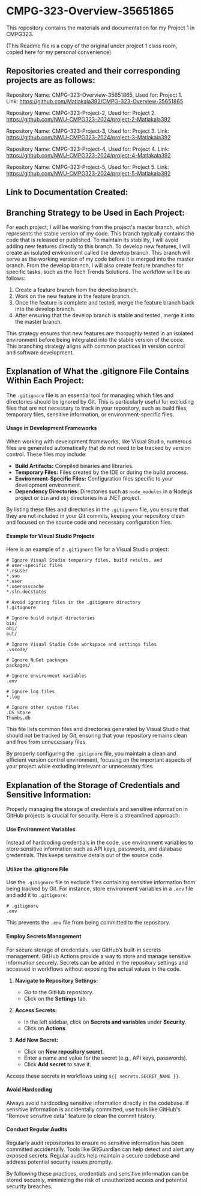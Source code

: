 # CMPG-323-Overview-35651865
This repository contains the materials and documentation for my Project 1 in CMPG323.

(This Readme file is a copy of the original under project 1 class room, copied here for my personal 
convenience) 

## Repositories created and their corresponding projects are as follows:

Repository Name: CMPG-323-Overview-35651865,
Used for: Project 1.
Link: https://github.com/Matlakala392/CMPG-323-Overview-35651865

Repository Name: CMPG-323-Project-2,
Used for: Project 2.
https://github.com/NWU-CMPG323-2024/project-2-Matlakala392

Repository Name: CMPG-323-Project-3,
Used for: Project 3.
Link: https://github.com/NWU-CMPG323-2024/project-3-Matlakala392

Repository Name: CMPG-323-Project-4,
Used for: Project 4.
Link: https://github.com/NWU-CMPG323-2024/project-4-Matlakala392

Repository Name: CMPG-323-Project-5,
Used for: Project 5.
Link: https://github.com/NWU-CMPG323-2024/project-5-Matlakala392



## Link to Documentation Created:



## Branching Strategy to be Used in Each Project:

For each project, I will be working from the project's master branch, which represents the stable version of my code. This branch typically contains the code that is released or published. To maintain its stability, I will avoid adding new features directly to this branch.
To develop new features, I will create an isolated environment called the develop branch. This branch will serve as the working version of my code before it is merged into the master branch. From the develop branch, I will also create feature branches for specific tasks, such as the Tech Trends Solutions.
The workflow will be as follows:
1.	Create a feature branch from the develop branch.
2.	Work on the new feature in the feature branch.
3.	Once the feature is complete and tested, merge the feature branch back into the develop branch.
4.	After ensuring that the develop branch is stable and tested, merge it into the master branch.

This strategy ensures that new features are thoroughly tested in an isolated environment before being integrated into the stable version of the code. This branching strategy aligns with common practices in version control and software development.


## Explanation of What the .gitignore File Contains Within Each Project:

The `.gitignore` file is an essential tool for managing which files and directories should be ignored by Git. This is particularly useful for excluding files that are not necessary to track in your repository, such as build files, temporary files, sensitive information, or environment-specific files.

#### Usage in Development Frameworks

When working with development frameworks, like Visual Studio, numerous files are generated automatically that do not need to be tracked by version control. These files may include:

- **Build Artifacts:** Compiled binaries and libraries.
- **Temporary Files:** Files created by the IDE or during the build process.
- **Environment-Specific Files:** Configuration files specific to your development environment.
- **Dependency Directories:** Directories such as `node_modules` in a Node.js project or `bin` and `obj` directories in a .NET project.

By listing these files and directories in the `.gitignore` file, you ensure that they are not included in your Git commits, keeping your repository clean and focused on the source code and necessary configuration files.

#### Example for Visual Studio Projects

Here is an example of a `.gitignore` file for a Visual Studio project:

```plaintext
# Ignore Visual Studio temporary files, build results, and
# user-specific files
*.rsuser
*.suo
*.user
*.userosscache
*.sln.docstates

# Avoid ignoring files in the .gitignore directory
!.gitignore

# Ignore build output directories
bin/
obj/
out/

# Ignore Visual Studio Code workspace and settings files
.vscode/

# Ignore NuGet packages
packages/

# Ignore environment variables
.env

# Ignore log files
*.log

# Ignore other system files
.DS_Store
Thumbs.db
```

This file lists common files and directories generated by Visual Studio that should not be tracked by Git, ensuring that your repository remains clean and free from unnecessary files.

By properly configuring the `.gitignore` file, you maintain a clean and efficient version control environment, focusing on the important aspects of your project while excluding irrelevant or unnecessary files.



## Explanation of the Storage of Credentials and Sensitive Information:

Properly managing the storage of credentials and sensitive information in GitHub projects is crucial for security. Here is a streamlined approach:

#### Use Environment Variables

Instead of hardcoding credentials in the code, use environment variables to store sensitive information such as API keys, passwords, and database credentials. This keeps sensitive details out of the source code.

#### Utilize the .gitignore File

Use the `.gitignore` file to exclude files containing sensitive information from being tracked by Git. For instance, store environment variables in a `.env` file and add it to `.gitignore`:

```plaintext
# .gitignore
.env
```

This prevents the `.env` file from being committed to the repository.

#### Employ Secrets Management

For secure storage of credentials, use GitHub’s built-in secrets management. GitHub Actions provide a way to store and manage sensitive information securely. Secrets can be added in the repository settings and accessed in workflows without exposing the actual values in the code.

1. **Navigate to Repository Settings:**
   - Go to the GitHub repository.
   - Click on the **Settings** tab.

2. **Access Secrets:**
   - In the left sidebar, click on **Secrets and variables** under **Security**.
   - Click on **Actions**.

3. **Add New Secret:**
   - Click on **New repository secret**.
   - Enter a name and value for the secret (e.g., API keys, passwords).
   - Click **Add secret** to save it.

Access these secrets in workflows using `${{ secrets.SECRET_NAME }}`.

#### Avoid Hardcoding

Always avoid hardcoding sensitive information directly in the codebase. If sensitive information is accidentally committed, use tools like GitHub's "Remove sensitive data" feature to clean the commit history.

#### Conduct Regular Audits

Regularly audit repositories to ensure no sensitive information has been committed accidentally. Tools like GitGuardian can help detect and alert any exposed secrets. Regular audits help maintain a secure codebase and address potential security issues promptly.

By following these practices, credentials and sensitive information can be stored securely, minimizing the risk of unauthorized access and potential security breaches.
